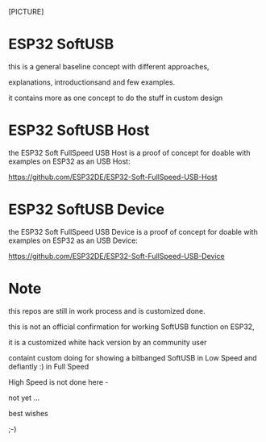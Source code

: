 
[PICTURE]


# ESP32 SoftUSB
this is a general baseline concept with different approaches, 

explanations, introductionsand and few examples.

it contains more as one concept to do the stuff in custom design


# ESP32 SoftUSB Host
the ESP32 Soft FullSpeed USB Host is a proof of concept for doable with examples on ESP32 as an USB Host:

https://github.com/ESP32DE/ESP32-Soft-FullSpeed-USB-Host


# ESP32 SoftUSB Device
the ESP32 Soft FullSpeed USB Device is a proof of concept for doable with examples on ESP32 as an USB Device:

https://github.com/ESP32DE/ESP32-Soft-FullSpeed-USB-Device


# Note

this repos are still in work process and is customized done.

this is not an official confirmation for working SoftUSB function on ESP32,

it is a customized white hack version by an community user

containt custom doing for showing a bitbanged SoftUSB in Low Speed and defiantly :) in Full Speed

High Speed is not done here - 

not yet ...


best wishes

;-)

